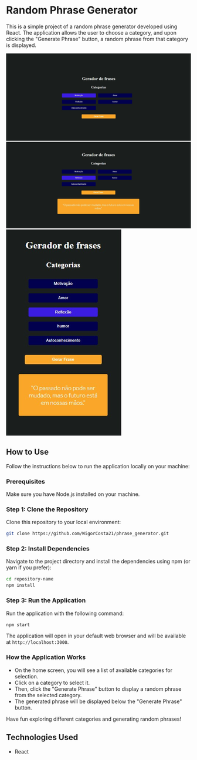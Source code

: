 # Random Phrase Generator

This is a simple project of a random phrase generator developed using React. The application allows the user to choose a category, and upon clicking the "Generate Phrase" button, a random phrase from that category is displayed.

<img src="https://github.com/WigorCosta21/servidor_estaticos/blob/main/phrase_generator.jpg" alt="Gerador de frases">
<img src="https://github.com/WigorCosta21/servidor_estaticos/blob/main/phrase_generator_1.jpg" alt="Gerador de frases">
<img src="https://github.com/WigorCosta21/servidor_estaticos/blob/main/phrase_generator_mobile.jpg" alt="Gerador de frases mobile">

## How to Use

Follow the instructions below to run the application locally on your machine:

### Prerequisites

Make sure you have Node.js installed on your machine.

### Step 1: Clone the Repository

Clone this repository to your local environment:

```bash
git clone https://github.com/WigorCosta21/phrase_generator.git
```

### Step 2: Install Dependencies

Navigate to the project directory and install the dependencies using npm (or yarn if you prefer):

```bash
cd repository-name
npm install
```

### Step 3: Run the Application

Run the application with the following command:

```bash
npm start
```

The application will open in your default web browser and will be available at `http://localhost:3000`.

### How the Application Works

- On the home screen, you will see a list of available categories for selection.
- Click on a category to select it.
- Then, click the "Generate Phrase" button to display a random phrase from the selected category.
- The generated phrase will be displayed below the "Generate Phrase" button.

Have fun exploring different categories and generating random phrases!

## Technologies Used

- React
